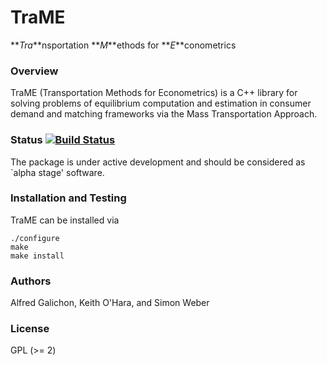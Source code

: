# TraME

**_Tra_**nsportation **_M_**ethods for **_E_**conometrics

### Overview

TraME (Transportation Methods for Econometrics) is a C++ library for 
solving problems of equilibrium computation and estimation in consumer 
demand and matching frameworks via the Mass Transportation Approach.

### Status [![Build Status](https://travis-ci.org/TraME-Project/TraME.svg)](https://travis-ci.org/TraME-Project/TraME)

The package is under active development and should be considered as
`alpha stage' software.

### Installation and Testing

TraME can be installed via
```
./configure
make
make install
```

### Authors

Alfred Galichon, Keith O'Hara, and Simon Weber

### License

GPL (>= 2) 
